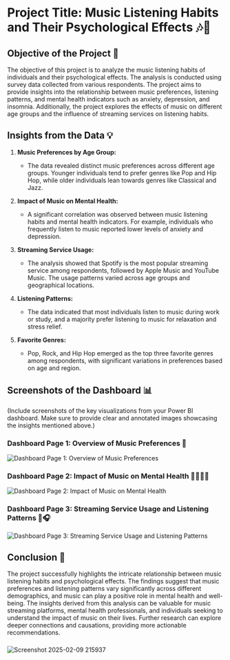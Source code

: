 # Project Title: Music Listening Habits and Their Psychological Effects 🎶🧠

## Objective of the Project 🎯
The objective of this project is to analyze the music listening habits of individuals and their psychological effects. The analysis is conducted using survey data collected from various respondents. The project aims to provide insights into the relationship between music preferences, listening patterns, and mental health indicators such as anxiety, depression, and insomnia. Additionally, the project explores the effects of music on different age groups and the influence of streaming services on listening habits.

## Insights from the Data 💡
1. **Music Preferences by Age Group:**
   - The data revealed distinct music preferences across different age groups. Younger individuals tend to prefer genres like Pop and Hip Hop, while older individuals lean towards genres like Classical and Jazz.

2. **Impact of Music on Mental Health:**
   - A significant correlation was observed between music listening habits and mental health indicators. For example, individuals who frequently listen to music reported lower levels of anxiety and depression.

3. **Streaming Service Usage:**
   - The analysis showed that Spotify is the most popular streaming service among respondents, followed by Apple Music and YouTube Music. The usage patterns varied across age groups and geographical locations.

4. **Listening Patterns:**
   - The data indicated that most individuals listen to music during work or study, and a majority prefer listening to music for relaxation and stress relief.

5. **Favorite Genres:**
   - Pop, Rock, and Hip Hop emerged as the top three favorite genres among respondents, with significant variations in preferences based on age and region.

## Screenshots of the Dashboard 📊
(Include screenshots of the key visualizations from your Power BI dashboard. Make sure to provide clear and annotated images showcasing the insights mentioned above.)

### Dashboard Page 1: Overview of Music Preferences 🎵
![Dashboard Page 1: Overview of Music Preferences](path_to_screenshot1.png)

### Dashboard Page 2: Impact of Music on Mental Health 🧘‍♀️🧘‍♂️
![Dashboard Page 2: Impact of Music on Mental Health](path_to_screenshot2.png)

### Dashboard Page 3: Streaming Service Usage and Listening Patterns 📱🎧
![Dashboard Page 3: Streaming Service Usage and Listening Patterns](path_to_screenshot3.png)

## Conclusion 🏁
The project successfully highlights the intricate relationship between music listening habits and psychological effects. The findings suggest that music preferences and listening patterns vary significantly across different demographics, and music can play a positive role in mental health and well-being. The insights derived from this analysis can be valuable for music streaming platforms, mental health professionals, and individuals seeking to understand the impact of music on their lives. Further research can explore deeper connections and causations, providing more actionable recommendations.
###
![Screenshot 2025-02-09 215937](https://github.com/user-attachments/assets/17e60c14-5d64-4bb6-b383-4b5277a86fd7)
